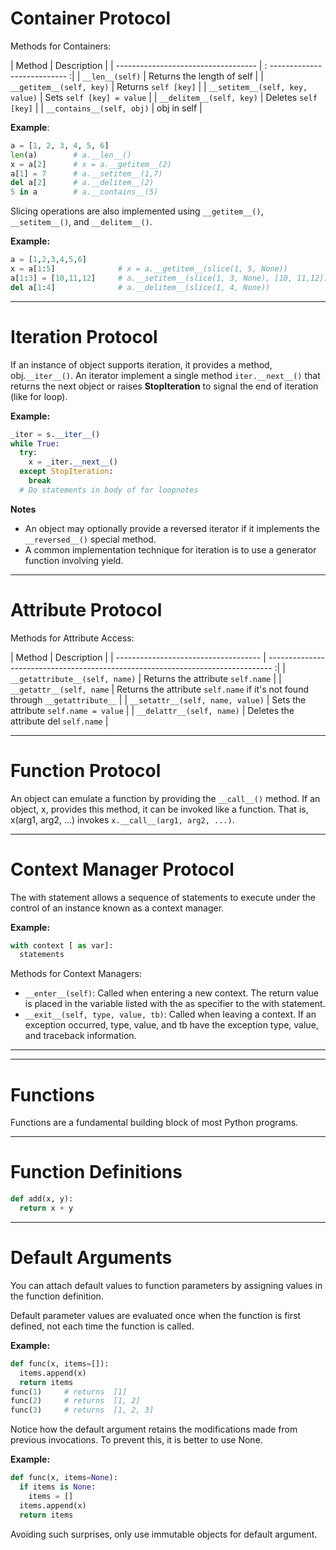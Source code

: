 # Container Protocol
Methods for Containers:

| Method                              | Description                    |
| ----------------------------------- | : --------------------------- :|
| `__len__(self)`                     | Returns the length of self     |
| `__getitem__(self, key)`            | Returns `self [key]`           |
| `__setitem__(self, key, value)`     | Sets `self [key] = value`      |
| `__delitem__(self, key)`            | Deletes `self [key]`           |
| `__contains__(self, obj)`           | obj in self                    |

**Example**:

```python
a = [1, 2, 3, 4, 5, 6]
len(a)        # a.__len__()
x = a[2]      # x = a.__getitem__(2)
a[1] = 7      # a.__setitem__(1,7)
del a[2]      # a.__delitem__(2)
5 in a        # a.__contains__(5)
```
Slicing operations are also implemented using `__getitem__()`, `__setitem__()`, and `__delitem__()`.

**Example:**

```python
a = [1,2,3,4,5,6]
x = a[1:5]              # x = a.__getitem__(slice(1, 5, None))
a[1:3] = [10,11,12]     # a.__setitem__(slice(1, 3, None), [10, 11,12])
del a[1:4]              # a.__delitem__(slice(1, 4, None))
```
______
# Iteration Protocol
If an instance of object supports iteration, it provides a method, obj.`__iter__()`.
An iterator implement a single method `iter.__next__()` that returns the next object or raises
**StopIteration** to signal the end of iteration (like for loop).

**Example:**
```python
_iter = s.__iter__()
while True:
  try:
    x = _iter.__next__()
  except StopIteration:
    break
  # Do statements in body of for loopnotes
```
**Notes**

+ An object may optionally provide a reversed iterator if it implements the `__reversed__()` special method.
+ A common implementation technique for iteration is to use a generator function involving yield.

_______
# Attribute Protocol
Methods for Attribute Access:

| Method                               | Description                                                                      |
| ------------------------------------ | ------------------------------------------------------------------------------- :|
| `__getattribute__(self, name)`       | Returns the attribute `self.name`                                                |
| `__getattr__(self, name`             | Returns the attribute `self.name` if it's not found through `__getattribute__`   |
| `__setattr__(self, name, value)`     | Sets the attribute `self.name = value`                                           |
| `__delattr__(self, name)`            | Deletes the attribute del `self.name`                                            |

________
# Function Protocol
An object can emulate a function by providing the `__call__()` method. If an
object, x, provides this method, it can be invoked like a function. That is,
x(arg1, arg2, ...) invokes `x.__call__(arg1, arg2, ...)`.
_______
# Context Manager Protocol
The with statement allows a sequence of statements to execute under the
control of an instance known as a context manager.

**Example:**

```python
with context [ as var]:
  statements
```
Methods for Context Managers:
+ `__enter__(self)`: Called when entering a new context. The return value is placed in the variable listed with the as specifier to the with statement.
+ `__exit__(self, type, value, tb)`: Called when leaving a context. If an exception occurred,
   type, value, and tb have the exception type, value, and traceback information.
_____
_____
# Functions
Functions are a fundamental building block of most Python programs.
_______
# Function Definitions

```python
def add(x, y):
  return x + y
```
_______

# Default Arguments
You can attach default values to function parameters by assigning values in the function definition.

Default parameter values are evaluated once when the function is first defined, not each time the function is called.

**Example:**

```python
def func(x, items=[]):
  items.append(x)
  return items
func(1)     # returns  [1]
func(2)     # returns  [1, 2]
func(3)     # returns  [1, 2, 3]
```
Notice how the default argument retains the modifications made from previous invocations. To prevent this, it is better to use None.

**Example:**

```python
def func(x, items=None):
  if items is None:
    items = []
  items.append(x)
  return items
```
 
Avoiding such surprises, only use immutable objects for default argument.
